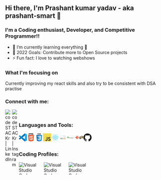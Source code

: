 ## Hi there, I'm Prashant kumar yadav - aka prashant-smart 👋 

### I'm a Coding enthusiast, Developer, and Competitive Programmer!!

- 🌱 I’m currently learning everything 🤣
- 🥅 2022 Goals: Contribute more to Open Source projects
- ⚡ Fun fact: I love to watching webshows

### What I'm focusing on

Currently improving my react skills and also try to be consistent with DSA practise

### Connect with me:

[<img align="left" alt="codeSTACKr | LinkedIn"  width="22px" src="https://cdn.jsdelivr.net/npm/simple-icons@v3/icons/linkedin.svg" />][linkedin]
[<img align="left" alt="codeSTACKr | Instagram" width="22px" src="https://cdn.jsdelivr.net/npm/simple-icons@v3/icons/instagram.svg" />][instagram]

<br />

### Languages and Tools:

<img align="left" alt="Visual Studio Code" width="26px" src="https://raw.githubusercontent.com/github/explore/80688e429a7d4ef2fca1e82350fe8e3517d3494d/topics/visual-studio-code/visual-studio-code.png" />
<img align="left" alt="HTML5" width="26px" src="https://raw.githubusercontent.com/github/explore/80688e429a7d4ef2fca1e82350fe8e3517d3494d/topics/html/html.png" />
<img align="left" alt="CSS3" width="26px" src="https://raw.githubusercontent.com/github/explore/80688e429a7d4ef2fca1e82350fe8e3517d3494d/topics/css/css.png" />
<img align="left" alt="JavaScript" width="26px" src="https://raw.githubusercontent.com/github/explore/80688e429a7d4ef2fca1e82350fe8e3517d3494d/topics/javascript/javascript.png" />
<img align="left" alt="React" width="26px" src="https://raw.githubusercontent.com/github/explore/80688e429a7d4ef2fca1e82350fe8e3517d3494d/topics/react/react.png" />
<img align="left" alt="MySQL" width="26px" src="https://raw.githubusercontent.com/github/explore/80688e429a7d4ef2fca1e82350fe8e3517d3494d/topics/mysql/mysql.png" />
<img align="left" alt="MongoDB" width="26px" src="https://raw.githubusercontent.com/github/explore/80688e429a7d4ef2fca1e82350fe8e3517d3494d/topics/mongodb/mongodb.png" />
<img align="left" alt="Git" width="26px" src="https://raw.githubusercontent.com/github/explore/80688e429a7d4ef2fca1e82350fe8e3517d3494d/topics/git/git.png" />
<img align="left" alt="GitHub" width="26px" src="https://raw.githubusercontent.com/github/explore/78df643247d429f6cc873026c0622819ad797942/topics/github/github.png" />
<br />
<br />

### Coding Profiles:

[<img align="left" alt="Visual Studio Code" height="40px" width="80px" src="https://codeforces.org/s/46116/images/codeforces-logo-with-telegram.png" />][codeforces]
[<img align="left" alt="Visual Studio Code" height="40px" width="80px" src="https://upload.wikimedia.org/wikipedia/commons/a/ab/LeetCode_logo_white_no_text.svg" />][leetcode]
[<img align="left" alt="Visual Studio Code" height="40px" width="80px" src="https://cdn.codechef.com/images/cc-logo-sd.svg" />][codechef]


[instagram]: https://www.instagram.com/i_am_yadav___prashant__/
[linkedin]: https://www.linkedin.com/in/prashant-kumar-yadav-a08456204/
[codeforces]: https://codeforces.com/profile/code_hobby
[leetcode]: https://leetcode.com/2020UCB6009/
[codechef]: https://www.codechef.com/users/code_hobby
